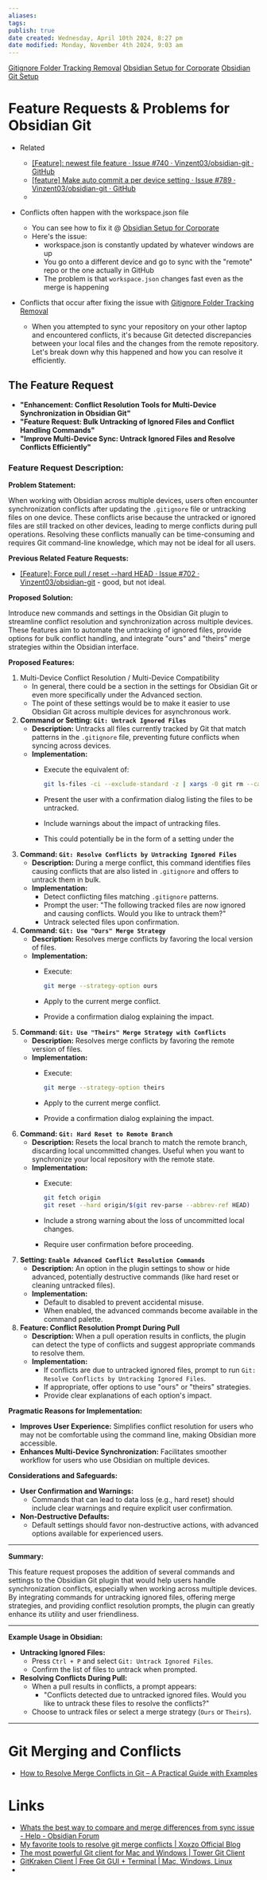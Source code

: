 ```yaml
---
aliases: 
tags: 
publish: true
date created: Wednesday, April 10th 2024, 8:27 pm
date modified: Monday, November 4th 2024, 9:03 am
---
```


[Gitignore Folder Tracking Removal](../../../📁%2021%20-%20Development/Git/Gitignore%20Folder%20Tracking%20Removal/Gitignore%20Folder%20Tracking%20Removal.md)
[Obsidian Setup for Corporate](../../Obsidian%20Setup%20for%20Corporate/Obsidian%20Setup%20for%20Corporate.md)
[Obsidian Git Setup](../Obsidian%20Git%20Setup/Obsidian%20Git%20Setup.md)

# Feature Requests & Problems for Obsidian Git

- Related
	- [[Feature]: newest file feature · Issue #740 · Vinzent03/obsidian-git · GitHub](https://github.com/Vinzent03/obsidian-git/issues/740)
	- [[feature] Make auto commit a per device setting · Issue #789 · Vinzent03/obsidian-git · GitHub](https://github.com/Vinzent03/obsidian-git/issues/789)
	- 

- Conflicts often happen with the workspace.json file
	- You can see how to fix it @ [Obsidian Setup for Corporate](../../Obsidian%20Setup%20for%20Corporate/Obsidian%20Setup%20for%20Corporate.md)
	- Here's the issue:
		- workspace.json is constantly updated by whatever windows are up
		- You go onto a different device and go to sync with the "remote" repo or the one actually in GitHub
		- The problem is that `workspace.json` changes fast even as the merge is happening
- Conflicts that occur after fixing the issue with [Gitignore Folder Tracking Removal](../../../📁%2021%20-%20Development/Git/Gitignore%20Folder%20Tracking%20Removal/Gitignore%20Folder%20Tracking%20Removal.md#3%20Untrack%20All%20Files%20Listed%20in%20gitignore)
	- When you attempted to sync your repository on your other laptop and encountered conflicts, it's because Git detected discrepancies between your local files and the changes from the remote repository. Let's break down why this happened and how you can resolve it efficiently.

## The Feature Request

- **"Enhancement: Conflict Resolution Tools for Multi-Device Synchronization in Obsidian Git"**
- **"Feature Request: Bulk Untracking of Ignored Files and Conflict Handling Commands"**
- **"Improve Multi-Device Sync: Untrack Ignored Files and Resolve Conflicts Efficiently"**

### **Feature Request Description:**

**Problem Statement:**

When working with Obsidian across multiple devices, users often encounter synchronization conflicts after updating the `.gitignore` file or untracking files on one device. These conflicts arise because the untracked or ignored files are still tracked on other devices, leading to merge conflicts during pull operations. Resolving these conflicts manually can be time-consuming and requires Git command-line knowledge, which may not be ideal for all users.

**Previous Related Feature Requests:**
- [[Feature]: Force pull / reset --hard HEAD · Issue #702 · Vinzent03/obsidian-git](https://github.com/Vinzent03/obsidian-git/issues/702) - good, but not ideal.

**Proposed Solution:**

Introduce new commands and settings in the Obsidian Git plugin to streamline conflict resolution and synchronization across multiple devices. These features aim to automate the untracking of ignored files, provide options for bulk conflict handling, and integrate "ours" and "theirs" merge strategies within the Obsidian interface.

**Proposed Features:**

1. Multi-Device Conflict Resolution / Multi-Device Compatibility
	- In general, there could be a section in the settings for Obsidian Git or even more specifically under the Advanced section.
	- The point of these settings would be to make it easier to use Obsidian Git across multiple devices for asynchronous work.
2. **Command or Setting: `Git: Untrack Ignored Files`**
    - **Description:** Untracks all files currently tracked by Git that match patterns in the `.gitignore` file, preventing future conflicts when syncing across devices.
    - **Implementation:**
        - Execute the equivalent of:
            
            ```bash
            git ls-files -ci --exclude-standard -z | xargs -0 git rm --cached
            ```
            
        - Present the user with a confirmation dialog listing the files to be untracked.
        - Include warnings about the impact of untracking files.
        - This could potentially be in the form of a setting under the 
3. **Command: `Git: Resolve Conflicts by Untracking Ignored Files`**
    - **Description:** During a merge conflict, this command identifies files causing conflicts that are also listed in `.gitignore` and offers to untrack them in bulk.
    - **Implementation:**
        - Detect conflicting files matching `.gitignore` patterns.
        - Prompt the user: "The following tracked files are now ignored and causing conflicts. Would you like to untrack them?"
        - Untrack selected files upon confirmation.
4. **Command: `Git: Use "Ours" Merge Strategy`**
    - **Description:** Resolves merge conflicts by favoring the local version of files.
    - **Implementation:**
        - Execute:
            
            ```bash
            git merge --strategy-option ours
            ```
            
        - Apply to the current merge conflict.
        - Provide a confirmation dialog explaining the impact.
5. **Command: `Git: Use "Theirs" Merge Strategy with Conflicts`**
    - **Description:** Resolves merge conflicts by favoring the remote version of files.  
    - **Implementation:**
        - Execute:
            
            ```bash
            git merge --strategy-option theirs
            ```
            
        - Apply to the current merge conflict.
        - Provide a confirmation dialog explaining the impact.
6. **Command: `Git: Hard Reset to Remote Branch`**
    - **Description:** Resets the local branch to match the remote branch, discarding local uncommitted changes. Useful when you want to synchronize your local repository with the remote state.
    - **Implementation:**
        - Execute:
            
            ```bash
            git fetch origin
            git reset --hard origin/$(git rev-parse --abbrev-ref HEAD)
            ```
            
        - Include a strong warning about the loss of uncommitted local changes.
        - Require user confirmation before proceeding.
7. **Setting: `Enable Advanced Conflict Resolution Commands`**
    - **Description:** An option in the plugin settings to show or hide advanced, potentially destructive commands (like hard reset or cleaning untracked files).
    - **Implementation:**
        - Default to disabled to prevent accidental misuse.
        - When enabled, the advanced commands become available in the command palette.
8. **Feature: Conflict Resolution Prompt During Pull**
    - **Description:** When a pull operation results in conflicts, the plugin can detect the type of conflicts and suggest appropriate commands to resolve them.
    - **Implementation:**
        - If conflicts are due to untracked ignored files, prompt to run `Git: Resolve Conflicts by Untracking Ignored Files`.
        - If appropriate, offer options to use "ours" or "theirs" strategies.
        - Provide clear explanations of each option's impact.

**Pragmatic Reasons for Implementation:**

- **Improves User Experience:** Simplifies conflict resolution for users who may not be comfortable using the command line, making Obsidian more accessible.
- **Enhances Multi-Device Synchronization:** Facilitates smoother workflow for users who use Obsidian on multiple devices.

**Considerations and Safeguards:**

- **User Confirmation and Warnings:**
    - Commands that can lead to data loss (e.g., hard reset) should include clear warnings and require explicit user confirmation.
- **Non-Destructive Defaults:**
    - Default settings should favor non-destructive actions, with advanced options available for experienced users.

* * *

**Summary:**

This feature request proposes the addition of several commands and settings to the Obsidian Git plugin that would help users handle synchronization conflicts, especially when working across multiple devices. By integrating commands for untracking ignored files, offering merge strategies, and providing conflict resolution prompts, the plugin can greatly enhance its utility and user friendliness.

* * *

**Example Usage in Obsidian:**

- **Untracking Ignored Files:**
    - Press `Ctrl + P` and select `Git: Untrack Ignored Files`.
    - Confirm the list of files to untrack when prompted.
- **Resolving Conflicts During Pull:**
    - When a pull results in conflicts, a prompt appears:
        - "Conflicts detected due to untracked ignored files. Would you like to untrack these files to resolve the conflicts?"
    - Choose to untrack files or select a merge strategy (`Ours` or `Theirs`).

* * *

# Git Merging and Conflicts

- [How to Resolve Merge Conflicts in Git – A Practical Guide with Examples](https://www.freecodecamp.org/news/resolve-merge-conflicts-in-git-a-practical-guide/)

# Links

- [Whats the best way to compare and merge differences from sync issue - Help - Obsidian Forum](https://forum.obsidian.md/t/whats-the-best-way-to-compare-and-merge-differences-from-sync-issue/57736/2)
- [My favorite tools to resolve git merge conflicts | Xoxzo Official Blog](https://blog.xoxzo.com/2019/03/29/my-favorite-tools-to-resolve-git-merge-conflicts/) 
- [The most powerful Git client for Mac and Windows | Tower Git Client](https://www.git-tower.com/windows) 
- [GitKraken Client | Free Git GUI + Terminal | Mac, Windows, Linux](https://www.gitkraken.com/git-client) 
- 